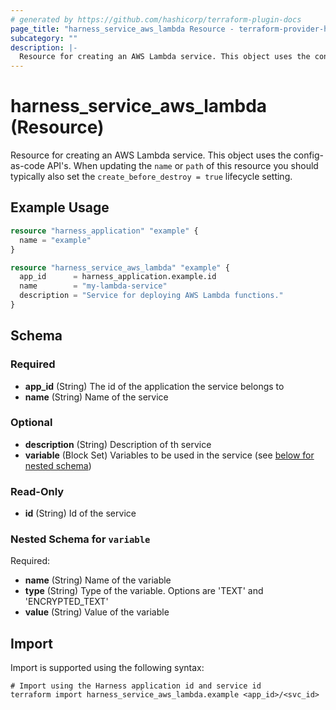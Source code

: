 ```yaml
---
# generated by https://github.com/hashicorp/terraform-plugin-docs
page_title: "harness_service_aws_lambda Resource - terraform-provider-harness"
subcategory: ""
description: |-
  Resource for creating an AWS Lambda service. This object uses the config-as-code API's. When updating the name or path of this resource you should typically also set the create_before_destroy = true lifecycle setting.
---
```


# harness_service_aws_lambda (Resource)

Resource for creating an AWS Lambda service. This object uses the config-as-code API's. When updating the `name` or `path` of this resource you should typically also set the `create_before_destroy = true` lifecycle setting.

## Example Usage

```terraform
resource "harness_application" "example" {
  name = "example"
}

resource "harness_service_aws_lambda" "example" {
  app_id      = harness_application.example.id
  name        = "my-lambda-service"
  description = "Service for deploying AWS Lambda functions."
}
```

<!-- schema generated by tfplugindocs -->
## Schema

### Required

- **app_id** (String) The id of the application the service belongs to
- **name** (String) Name of the service

### Optional

- **description** (String) Description of th service
- **variable** (Block Set) Variables to be used in the service (see [below for nested schema](#nestedblock--variable))

### Read-Only

- **id** (String) Id of the service

<a id="nestedblock--variable"></a>
### Nested Schema for `variable`

Required:

- **name** (String) Name of the variable
- **type** (String) Type of the variable. Options are 'TEXT' and 'ENCRYPTED_TEXT'
- **value** (String) Value of the variable

## Import

Import is supported using the following syntax:

```shell
# Import using the Harness application id and service id
terraform import harness_service_aws_lambda.example <app_id>/<svc_id>
```
